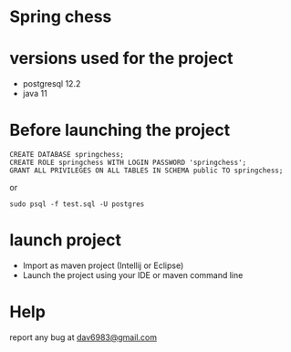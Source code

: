 # Spring chess

# versions used for the project

- postgresql 12.2
- java 11

# Before launching the project

```
CREATE DATABASE springchess;
CREATE ROLE springchess WITH LOGIN PASSWORD 'springchess';
GRANT ALL PRIVILEGES ON ALL TABLES IN SCHEMA public TO springchess;
```

or

```
sudo psql -f test.sql -U postgres
```

# launch project

- Import as maven project (Intellij or Eclipse)
- Launch the project using your IDE or maven command line

# Help

report any bug at dav6983@gmail.com


